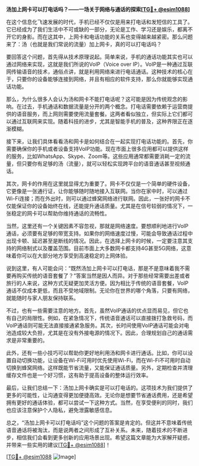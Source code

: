 **汤加上网卡可以打电话吗？——一场关于网络与通话的探索[[TG💪+ @esim1088](https://t.me/s/esim1088)]**

在这个信息化飞速发展的时代，手机已经不仅仅是用来打电话和发短信的工具了。它已经成为了我们生活中不可或缺的一部分，无论是工作、学习还是娱乐，都离不开它的身影。而在这其中，上网卡和电话功能的关系也变得越来越紧密。那么问题来了：汤（也就是我们常说的流量）加上网卡，真的可以打电话吗？

要回答这个问题，首先得从技术原理说起。简单来说，手机的通话功能其实也可以通过网络来实现，这就是我们所说的VoIP（Voice over IP）。VoIP是一种通过互联网传输语音的技术，通俗点讲，就是利用网络来进行电话通话。这种技术的核心在于，只要你的设备能够连接到网络，并且有相应的软件支持，那么你就能够实现通话功能。

那么，为什么很多人会认为汤和网卡不能打电话呢？这可能是因为传统观念的影响。在过去，手机通话和数据流量是分开的两个概念。打电话需要依赖于运营商提供的语音服务，而上网则需要使用流量套餐。这两者看似独立，但实际上它们都可以通过互联网来实现。随着科技的进步，尤其是智能手机的普及，这种界限正在逐渐模糊。

接下来，让我们具体看看汤和网卡是如何结合在一起实现打电话功能的。首先，你需要确保你的手机或者设备支持VoIP功能。现在市面上很多应用都可以提供这样的服务，比如WhatsApp、Skype、Zoom等。这些应用通常都需要消耗一定的流量，但只要你有足够的汤（流量），就可以轻松实现跨平台的语音通话甚至视频通话。

其次，网卡的作用在这里就显得尤为重要了。网卡不仅仅是一个简单的硬件设备，它更像是一张通行证，让你能够随时随地接入互联网。当你在家中时，可以通过Wi-Fi连接；而在外出时，则可以通过蜂窝网络进行联网。因此，一张好的网卡不仅能保证你的设备始终在线，还能提升通话质量。尤其是在信号较弱的情况下，一张稳定的网卡可以帮助你维持通话的流畅性。

当然，这里还有一个关键因素不容忽视，那就是网络速度。要想顺利地进行VoIP通话，必须要有足够的带宽支持。如果你的网络速度过慢，可能会导致通话过程中出现卡顿、延迟甚至是断线的情况。因此，在选择上网卡的时候，一定要注意其支持的网络制式以及覆盖范围。目前市面上大多数网卡都支持4G甚至5G网络，这意味着你可以在大部分地方享受到高速稳定的上网体验。

说到这里，有人可能会问：“既然汤加上网卡可以打电话，那是不是意味着我不需要再购买传统的语音套餐了？”答案当然是因人而异。对于那些经常需要出差或者旅行的人来说，这种方式无疑更加灵活方便。因为相比于传统的语音套餐，VoIP通话不仅成本更低，而且不受地域限制。无论你在世界的哪个角落，只要有网络，就能随时与家人朋友保持联系。

不过，也有一些需要注意的地方。首先，虽然VoIP通话的优点显而易见，但它也有自己的局限性。例如，在紧急情况下，传统语音通话可以直接拨打急救号码，而VoIP通话则可能无法直接接通紧急服务。其次，长时间使用VoIP通话可能会对电池造成较大负担，尤其是在没有外接电源的情况下。因此，合理规划自己的通话需求是非常重要的。

此外，还有一些小技巧可以帮助你更好地利用汤和网卡进行通话。比如，你可以设置自动切换功能，让设备在Wi-Fi可用时优先使用Wi-Fi，而在Wi-Fi不可用时自动切换到蜂窝网络。这样既能节省流量，又能保证通话质量。另外，定期检查并清理缓存文件也是一个好习惯，这有助于提高设备的整体运行效率。

最后，让我们总结一下：汤加上网卡确实是可以打电话的。这项技术为我们提供了更多的可能性，让沟通变得更加便捷高效。无论你是想要节省通话费用，还是希望拥有更好的通话体验，都可以尝试一下这种方式。当然，在享受便利的同时，我们也应该注意保护个人隐私，避免泄露敏感信息。

总之，“汤加上网卡可以打电话吗”这个问题的答案是肯定的。但这并不意味着传统语音通话将被淘汰，而是说两者之间形成了互补关系。未来，随着技术的不断进步，相信我们会看到更多创新的应用场景出现。希望这篇文章能为大家解开疑惑，并带来一些实用的建议[[TG💪+ @esim1088](https://t.me/s/esim1088)]！

[[TG💪+ @esim1088](https://t.me/s/esim1088) ![Image](https://i.postimg.cc/4NQfJmqS/Snipaste-2025-05-13-00-14-12.png)]